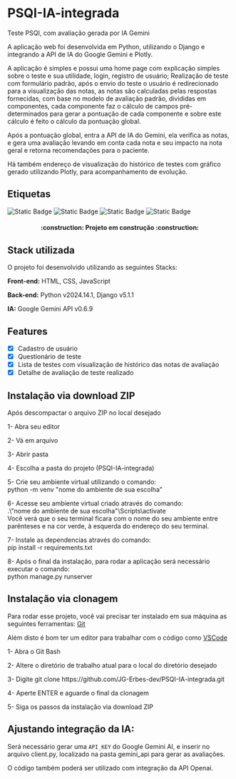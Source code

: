 
# PSQI-IA-integrada

Teste PSQI, com avaliação gerada por IA Gemini

A aplicação web foi desenvolvida em Python, utilizando o Django e integrando a API de IA do Google Gemini e Plotly.

A aplicação é simples e possui uma home page com explicação simples sobre o teste e sua utilidade, login, registro de usuário;
Realização de teste com formulário padrão, após o envio do teste o usuário é redirecionado para a visualização das notas,
as notas são calculadas pelas respostas fornecidas, com base no modelo de avaliação padrão, divididas em componentes,
cada componente faz o cálculo de campos pré-determinados para gerar a pontuação de cada componente e sobre este cálculo
é feito o cálculo da pontuação global.

Após a pontuação global, entra a API de IA do Gemini, ela verifica as notas, e gera uma avaliação levando em conta cada nota
e seu impacto na nota geral e retorna recomendações para o paciente.

Há também endereço de visualização do histórico de testes com gráfico gerado utilizando Plotly, para acompanhamento de evolução.

## Etiquetas
![Static Badge](https://img.shields.io/badge/License-MIT-yellow?style=flat)
![Static Badge](https://img.shields.io/badge/Framework-Django-green?style=flat)
![Static Badge](https://img.shields.io/badge/Language-Python-blue?style=flat)
![Static Badge](https://img.shields.io/badge/IA-Gemini-purple?style=flat)

<h4 align="center"> 
    :construction:  Projeto em construção  :construction:
</h4>

## Stack utilizada

O projeto foi desenvolvido utilizando as seguintes Stacks:

**Front-end:** HTML, CSS, JavaScript

**Back-end:** Python v2024.14.1, Django v5.1.1

**IA:** Google Gemini API v0.6.9

## Features

- [x] Cadastro de usuário
- [x] Questionário de teste
- [x] Lista de testes com visualização de histórico das notas de avaliação
- [X] Detalhe de avaliação de teste realizado

## Instalação via download ZIP

Após descompactar o arquivo ZIP no local desejado
<p>1- Abra seu editor</p>
<p>2- Vá em arquivo</p>
<p>3- Abrir pasta</p>
<p>4- Escolha a pasta do projeto (PSQI-IA-integrada)</p>
<p>5- Crie seu ambiente virtual utilizando o comando:<br>
    python -m venv "nome do ambiente de sua escolha"</p>
<p>6- Acesse seu ambiente virtual criado através do comando:<br>
    .\"nome do ambiente de sua escolha"\Scripts\activate<br>
Você verá que o seu terminal ficara com o nome do seu ambiente entre parênteses e na cor verde, à esquerda do endereço do seu terminal.</p>
<p>7- Instale as dependencias através do comando:<br>
    pip install -r requirements.txt</p>
<p>8- Após o final da instalação, para rodar a aplicação será necessário executar o comando:<br>
    python manage.py runserver</p>

## Instalação via clonagem

Para rodar esse projeto, você vai precisar ter instalado em sua máquina as seguintes ferramentas:
[Git](https://git-scm.com)

Além disto é bom ter um editor para trabalhar com o código como [VSCode](https://code.visualstudio.com/)

<p>1- Abra o Git Bash</p>
<p>2- Altere o diretório de trabalho atual para o local do diretório desejado</p>
<p>3- Digite git clone https://github.com/JG-Erbes-dev/PSQI-IA-integrada.git</p>
<p>4- Aperte ENTER e aguarde o final da clonagem</p>
<p>5- Siga os passos da instalação via download ZIP</p>


## Ajustando integração da IA:

Será necessário gerar uma `API_KEY` do Google Gemini AI, e inserir no arquivo client.py, localizado na pasta gemini_api para gerar as avaliações.

O código também poderá ser utilizado com integração da API Openai.
